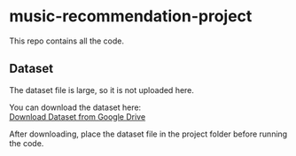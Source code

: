 # music-recommendation-project

This repo contains all the code.

## Dataset

The dataset file is large, so it is not uploaded here.

You can download the dataset here:  
[Download Dataset from Google Drive](https://drive.google.com/drive/folders/19gLtZgisg3bCiR-1pAoEBZPjosyKzWPK?usp=sharing)

After downloading, place the dataset file in the project folder before running the code.
